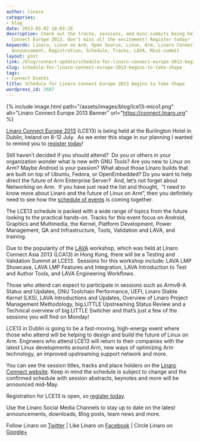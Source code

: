 ```yaml
---
author: linaro
categories:
- blog
date: 2013-05-02 16:03:28
description: Check out the tracks, sessions, and mini-summits being held at Linaro
  Connect Europe 2013. Don't miss all the excitement! Register today!
keywords: Linaro, Linux on Arm, Open Source, Linux, Arm, Linaro Connect, LCE13-Dublin,
  Announcement, Registration, Schedule, Tracks, LAVA, Mini-summit
layout: post
link: /blog/connect-update/schedule-for-linaro-connect-europe-2013-begins-to-take-shape/
slug: schedule-for-linaro-connect-europe-2013-begins-to-take-shape
tags:
- Connect Events
title: Schedule for Linaro Connect Europe 2013 Begins to Take Shape
wordpress_id: 2687
---
```


{% include image.html path="/assets/images/blog/lce13-mico1.png" alt="Linaro Connect Europe 2013 Banner" url="https://connect.linaro.org" %}


[Linaro Connect Europe 2013](https://connect.linaro.org) (LCE13) is being held at the Burlington Hotel in Dublin, Ireland on 8-12 July.  As we enter this stage in our planning I wanted to remind you to [register today](http://linaroconnect-lce13-eorg.eventbrite.com/)!


Still haven’t decided if you should attend?  Do you or others in your organization wonder what is new with GNU Tools? Are you new to Linux on Arm? Maybe Android is your passion? What about those Linaro builds that are built on top of Ubuntu, Fedora, or OpenEmbedded? Do you want to help direct the future of Arm Enterprise Server?  And, let’s not forget about Networking on Arm.  If you have just read the list and thought,  “I need to know more about Linaro and the future of Linux on Arm”, then you definitely need to see how the [schedule of events](https://connect.linaro.org/) is coming together.

The LCE13 schedule is packed with a wide range of topics from the future looking to the practical hands-on. Tracks for this event focus on Android, Graphics and Multimedia, the Kernel, Platform Development, Power Management, QA and Infrastructure, Tools, Validation and LAVA, and training.

Due to the popularity of the [LAVA](/services/testing-validation-services/) workshop, which was held at Linaro Connect Asia 2013 (LCA13) in Hong Kong, there will be a Testing and Validation Summit at LCE13.  Sessions for this workshop include: LAVA LMP Showcase, LAVA LMP Features and Integration, LAVA Introduction to Test and Author Tools, and LAVA Engineering Workflows.

Those who attend can expect to participate in sessions such as Armv8-A Status and Updates, GNU Toolchain Performance, UEFI, Linaro Stable Kernel (LKS), LAVA Introductions and Updates, Overview of Linaro Project Management Methodology, big.LITTLE Upstreaming Status Review and a Technical overview of big.LITTLE Switcher and that’s just a few of the sessions you will find on Monday!

LCE13 in Dublin is going to be a fast-moving, high-energy event where those who attend will be helping to design and build the future of Linux on Arm. Engineers who attend LCE13 will return to their companies with the latest Linux developments around Arm, new ways of optimizing Arm technology, an improved upstreaming support network and more.

You can see the session titles, tracks and place holders on the [Linaro Connect website](https://connect.linaro.org/). Keep in mind the schedule is subject to change and the confirmed schedule with session abstracts, keynotes and more will be announced mid-May.

Registration for LCE13 is open, so [register today](https://connect.linaro.org).

Use the Linaro Social Media Channels to stay up to date on the latest announcements, downloads, Blog posts, team news and more.

Follow Linaro on [Twitter](http://twitter.com/linaroorg) | Like Linaro on [Facebook](https://www.facebook.com/LinaroOrg) | Circle Linaro on [Google+](https://plus.google.com/+LinaroOrg)

